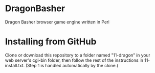# DragonBasher
Dragon Basher browser game engine written in Perl

# Installing from GitHub
Clone or download this repository to a folder named "11-dragon" in your web server's cgi-bin folder, then follow the rest of the instructions in 11-install.txt. (Step 1 is handled automatically by the clone.)
